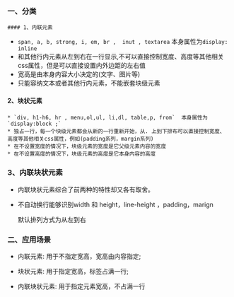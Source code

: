 ### 一、分类

	#### 1、内联元素

* `span, a, b, strong, i, em, br ,  inut , textarea` 本身属性为`display: inline`
* 和其他行内元素从左到右在一行显示,不可以直接控制宽度、高度等其他相关css属性，但是可以直接设置内外边距的左右值
* 宽高是由本身内容大小决定的(文字、图片等)
* 只能容纳文本或者其他行内元素，不能嵌套块级元素

#### 2、块状元素

	* `div, h1-h6, hr , menu,ol,ul, li,dl, table,p, from`  本身属性为`display:block ;`
	* 独占一行，每一个块级元素都会从新的一行重新开始，从. 上到下排布可以直接控制宽度、高度等其他相关css属性，例如(padding系列，margin系列)
	* 在不设置宽度的情况下，块级元素的宽度是它父级元素内容的宽度
	* 在不设置高度的情况下，块级元素的高度是它本身内容的高度

### 3、内联块状元素

* 内联块状元素综合了前两种的特性却又各有取舍。

* 不自动换行能够识别width 和 height，line-height ，padding，marign

  默认排列方式为从左到右



### 二、应用场景

 * 内联元素: 用于不指定宽高，宽高由内容指定; 

 * 块状元素: 用于指定宽高，标签占满一行;

 * 内联块状元素: 用于指定元素宽高，不占满一行

   